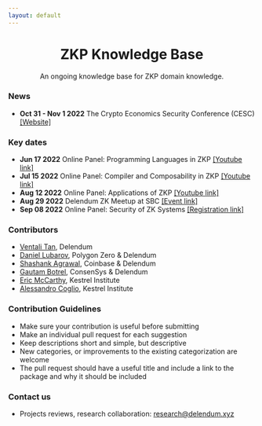 ```yaml
---
layout: default
---
```


<div align="center">
  <h1 align="center">ZKP Knowledge Base</h1>
  <p align="center">An ongoing knowledge base for ZKP domain knowledge.</p>
</div>

### News

- **Oct 31 - Nov 1 2022** The Crypto Economics Security Conference (CESC) [[Website]](https://cesc.io/)

### Key dates

- **Jun 17 2022** Online Panel: Programming Languages in ZKP [[Youtube link]](https://www.youtube.com/watch?v=UKeQekPS1L4)
- **Jul 15 2022** Online Panel: Compiler and Composability in ZKP [[Youtube link]](https://www.youtube.com/watch?v=zRngElDdUNE&t=2s)
- **Aug 12 2022** Online Panel: Applications of ZKP [[Youtube link]](https://www.youtube.com/watch?v=m5WiIOC3xcM&t=148s)
- **Aug 29 2022** Delendum ZK Meetup at SBC [[Event link]](https://www.eventbrite.com/e/delendum-zk-meetup-at-sbc-tickets-396799998477)
- **Sep 08 2022** Online Panel: Security of ZK Systems [[Registration link]](https://www.eventbrite.com/e/security-of-zk-systems-tickets-405523681247)

### Contributors

- [Ventali Tan](https://github.com/ventali), Delendum
- [Daniel Lubarov](http://daniel.lubarov.com/), Polygon Zero & Delendum
- [Shashank Agrawal](https://shashank-agrawal.com/), Coinbase & Delendum
- [Gautam Botrel](https://www.linkedin.com/in/gautam-botrel/), ConsenSys & Delendum
- [Eric McCarthy](https://www.kestrel.edu/people/mccarthy/), Kestrel Institute
- [Alessandro Coglio](https://www.kestrel.edu/people/coglio/), Kestrel Institute

### Contribution Guidelines

- Make sure your contribution is useful before submitting
- Make an individual pull request for each suggestion
- Keep descriptions short and simple, but descriptive
- New categories, or improvements to the existing categorization are welcome
- The pull request should have a useful title and include a link to the package and why it should be included

### Contact us

- Projects reviews, research collaboration: research@delendum.xyz